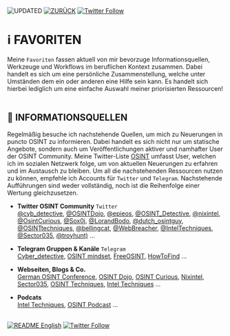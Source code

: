 <div align="left">
  <img alt="UPDATED" src="https://img.shields.io/badge/UPDATED-2022.08.14-lightgrey.svg?style=for-the-badge">
  <a href="https://github.com/ot2i7ba/OSINT/blob/main/de/"><img alt="ZURÜCK" src="https://img.shields.io/badge/ZURÜCK-lightgrey.svg?style=for-the-badge"></a>  
  <a href="https://twitter.com/intent/follow?screen_name=ot2i7ba"><img alt="Twitter Follow" src="https://img.shields.io/twitter/follow/ot2i7ba?logo=twitter&logoColor=white&style=for-the-badge"></a>
</div>

# ℹ️ FAVORITEN
Meine `Favoriten` fassen aktuell von mir bevorzuge Informationsquellen, Werkzeuge und Workflows im beruflichen Kontext zusammen. Dabei handelt es sich um eine persönliche Zusammenstellung, welche unter Umständen dem ein oder anderen eine Hilfe sein kann. Es handelt sich hierbei lediglich um eine einfache Auswahl meiner priorisierten Ressourcen!<br/><br/>

## 📑 INFORMATIONSQUELLEN
Regelmäßig besuche ich nachstehende Quellen, um mich zu Neuerungen in puncto OSINT zu informieren. Dabei handelt es sich nicht nur um statische Angebote, sondern auch um Veröffentlichungen aktiver und namhafter User der OSINT Community. Meine Twitter-Liste [OSINT](https://twitter.com/i/lists/1474157673604128772?s=20) umfasst User, welchen ich im sozialen Netzwerk folge, um von aktuellen Neuerungen zu erfahren und im Austausch zu bleiben. Um all die nachstehenden Ressourcen nutzen zu können, empfehle ich Accounts für `Twitter` und `Telegram`. Nachstehende Aufführungen sind weder vollständig, noch ist die Reihenfolge einer Wertung gleichzusetzen.

- **Twitter OSINT Community** `Twitter`<br/>
 [@cyb_detective](https://twitter.com/cyb_detective), [@OSINTDojo](https://twitter.com/OSINTDojo), [@epieos](https://twitter.com/epieos), [@OSINT_Detective](https://twitter.com/OSINT_Detective), [@nixintel](https://twitter.com/nixintel), [@OsintCurious](https://twitter.com/OsintCurious), [@Sox0j](https://twitter.com/Sox0j), [@LorandBodo](https://twitter.com/LorandBodo), [@dutch_osintguy](https://twitter.com/dutch_osintguy), [@OSINTtechniques](https://twitter.com/OSINTtechniques), [@bellingcat](https://twitter.com/bellingcat), [@WebBreacher](https://twitter.com/WebBreacher), [@IntelTechniques](https://twitter.com/IntelTechniques), [@Sector035](https://twitter.com/Sector035), [@troyhunt)](https://twitter.com/troyhunt) ...

- **Telegram Gruppen & Kanäle** `Telegram`<br/>
[Cyber_detective](https://t.me/cybdetective), [OSINT mindset](https://t.me/osint_mindset), [FreeOSINT](https://t.me/freeosint), [HowToFind](https://t.me/HowToFind) ...

- **Webseiten, Blogs & Co.**<br/>
[German OSINT Conference](https://gosintcon.de/), [OSINT Dojo](https://www.osintdojo.com/), [OSINT Curious](https://osintcurio.us/), [Nixintel](https://nixintel.info/), [Sector035](https://sector035.nl/), [OSINT Techniques](https://www.osinttechniques.com/), [Intel Techniques](https://inteltechniques.com/) ...

- **Podcats**<br/>
[Intel Techniques](https://inteltechniques.com/podcast.html), [OSINT Podcast](https://osintpodcast.com/) ...



<br/>
<div align="left">
  <a href="https://github.com/ot2i7ba/OSINT/blob/main/en/README.md"><img alt="README English" src="https://img.shields.io/badge/README-English-lightgrey.svg?style=for-the-badge"></a>
  <a href="https://twitter.com/intent/follow?screen_name=ot2i7ba"><img alt="Twitter Follow" src="https://img.shields.io/twitter/follow/ot2i7ba?logo=twitter&logoColor=white&style=for-the-badge"></a>
</div>
